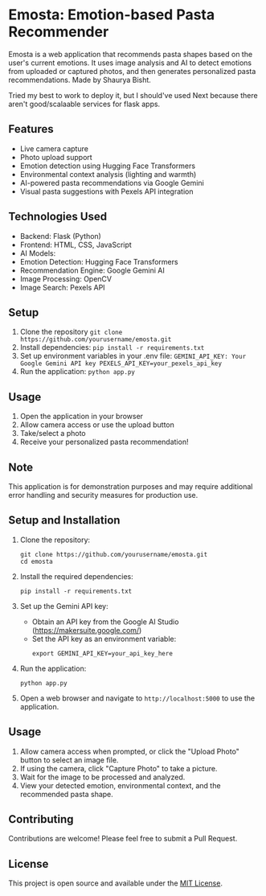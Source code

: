 # Emosta: Emotion-based Pasta Recommender

Emosta is a web application that recommends pasta shapes based on the user's current emotions. It uses image analysis and AI to detect emotions from uploaded or captured photos, and then generates personalized pasta recommendations. Made by Shaurya Bisht.

Tried my best to work to deploy it, but I should've used Next because there aren't good/scalaable services for flask apps.

## Features

- Live camera capture
- Photo upload support
- Emotion detection using Hugging Face Transformers
- Environmental context analysis (lighting and warmth)
- AI-powered pasta recommendations via Google Gemini
- Visual pasta suggestions with Pexels API integration

## Technologies Used

- Backend: Flask (Python)
- Frontend: HTML, CSS, JavaScript
- AI Models:
- Emotion Detection: Hugging Face Transformers
- Recommendation Engine: Google Gemini AI
- Image Processing: OpenCV
- Image Search: Pexels API

## Setup

1. Clone the repository `git clone https://github.com/yourusername/emosta.git`
2. Install dependencies: `pip install -r requirements.txt`
3. Set up environment variables in your .env file:
`GEMINI_API_KEY: Your Google Gemini API key PEXELS_API_KEY=your_pexels_api_key`
4. Run the application: `python app.py`

## Usage

1. Open the application in your browser
2. Allow camera access or use the upload button
3. Take/select a photo
4. Receive your personalized pasta recommendation!

## Note

This application is for demonstration purposes and may require additional error handling and security measures for production use.

## Setup and Installation

1. Clone the repository:
   ```
   git clone https://github.com/yourusername/emosta.git
   cd emosta
   ```

2. Install the required dependencies:
   ```
   pip install -r requirements.txt
   ```

3. Set up the Gemini API key:
   - Obtain an API key from the Google AI Studio (https://makersuite.google.com/)
   - Set the API key as an environment variable:
     ```
     export GEMINI_API_KEY=your_api_key_here
     ```

4. Run the application:
   ```
   python app.py
   ```

5. Open a web browser and navigate to `http://localhost:5000` to use the application.

## Usage

1. Allow camera access when prompted, or click the "Upload Photo" button to select an image file.
2. If using the camera, click "Capture Photo" to take a picture.
3. Wait for the image to be processed and analyzed.
4. View your detected emotion, environmental context, and the recommended pasta shape.

## Contributing

Contributions are welcome! Please feel free to submit a Pull Request.

## License

This project is open source and available under the [MIT License](LICENSE).